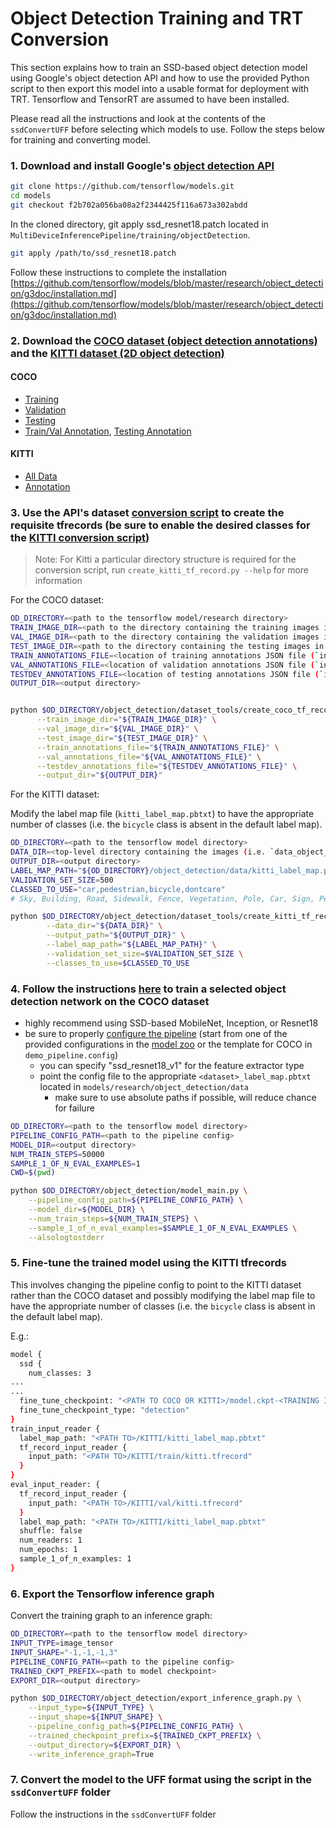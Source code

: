 # Object Detection Training and TRT Conversion

This section explains how to train an SSD-based object detection model using Google's object detection API and how to use the provided Python script to then export this model into a usable format for deployment with TRT. Tensorflow and TensorRT are assumed to have been installed.


Please read all the instructions and look at the contents of the `ssdConvertUFF` before selecting which models to use. Follow the steps below for training and converting model.

### 1. Download and install Google's [object detection API](https://github.com/tensorflow/models/blob/master/research/object_detection/g3doc/installation.md)

```bash
git clone https://github.com/tensorflow/models.git
cd models
git checkout f2b702a056ba08a2f2344425f116a673a302abdd
```

In the cloned directory, git apply ssd_resnet18.patch located in `MultiDeviceInferencePipeline/training/objectDetection`.

```bash
git apply /path/to/ssd_resnet18.patch
```

Follow these instructions to complete the installation [https://github.com/tensorflow/models/blob/master/research/object_detection/g3doc/installation.md](https://github.com/tensorflow/models/blob/master/research/object_detection/g3doc/installation.md)

### 2. Download the [COCO dataset (object detection annotations)](http://cocodataset.org/#download) and the [KITTI dataset (2D object detection)](http://www.cvlibs.net/datasets/kitti/eval_object.php?obj_benchmark=2d)

#### COCO

* [Training](http://images.cocodataset.org/zips/train2017.zip)
* [Validation](http://images.cocodataset.org/zips/val2017.zip)
* [Testing](http://images.cocodataset.org/zips/test2017.zip)
* [Train/Val Annotation](http://images.cocodataset.org/annotations/annotations_trainval2017.zip), [Testing Annotation](http://images.cocodataset.org/annotations/image_info_test2017.zip)

#### KITTI

* [All Data](http://www.cvlibs.net/download.php?file=data_object_image_2.zip)
* [Annotation](http://www.cvlibs.net/download.php?file=data_object_label_2.zip)

### 3. Use the API's dataset [conversion script](https://github.com/tensorflow/models/blob/master/research/object_detection/dataset_tools/create_coco_tf_record.py) to create the requisite tfrecords (be sure to enable the desired classes for the [KITTI conversion script](https://github.com/tensorflow/models/blob/master/research/object_detection/dataset_tools/create_kitti_tf_record.py))

> Note: For Kitti a particular directory structure is required for the conversion script, run `create_kitti_tf_record.py --help` for more information

For the COCO dataset:
```bash
OD_DIRECTORY=<path to the tensorflow model/research directory>
TRAIN_IMAGE_DIR=<path to the directory containing the training images in JPEG format>
VAL_IMAGE_DIR=<path to the directory containing the validation images in JPEG format>
TEST_IMAGE_DIR=<path to the directory containing the testing images in JPEG format>
TRAIN_ANNOTATIONS_FILE=<location of training annotations JSON file (`instances_train2017.json`)>
VAL_ANNOTATIONS_FILE=<location of validation annotations JSON file (`instances_val2017.json`)>
TESTDEV_ANNOTATIONS_FILE=<location of testing annotations JSON file (`image_info_test-dev2017.json`)>
OUTPUT_DIR=<output directory>


python $OD_DIRECTORY/object_detection/dataset_tools/create_coco_tf_record.py --logtostderr \
      --train_image_dir="${TRAIN_IMAGE_DIR}" \
      --val_image_dir="${VAL_IMAGE_DIR}" \
      --test_image_dir="${TEST_IMAGE_DIR}" \
      --train_annotations_file="${TRAIN_ANNOTATIONS_FILE}" \
      --val_annotations_file="${VAL_ANNOTATIONS_FILE}" \
      --testdev_annotations_file="${TESTDEV_ANNOTATIONS_FILE}" \
      --output_dir="${OUTPUT_DIR}"
```

For the KITTI dataset:

Modify the label map file (`kitti_label_map.pbtxt`) to have the appropriate number of classes (i.e. the `bicycle` class is absent in the default label map).
```bash
OD_DIRECTORY=<path to the tensorflow model directory>
DATA_DIR=<top-level directory containing the images (i.e. `data_object_image_2` and `training` should be directly under this directory)>
OUTPUT_DIR=<output directory>
LABEL_MAP_PATH="${OD_DIRECTORY}/object_detection/data/kitti_label_map.pbtxt"
VALIDATION_SET_SIZE=500
CLASSED_TO_USE="car,pedestrian,bicycle,dontcare"
# Sky, Building, Road, Sidewalk, Fence, Vegetation, Pole, Car, Sign, Pedestrian, Cyclist, Void

python $OD_DIRECTORY/object_detection/dataset_tools/create_kitti_tf_record.py \
        --data_dir="${DATA_DIR}" \
        --output_path="${OUTPUT_DIR}" \
        --label_map_path="${LABEL_MAP_PATH}" \
        --validation_set_size=$VALIDATION_SET_SIZE \
        --classes_to_use=$CLASSED_TO_USE
```

### 4. Follow the instructions [here](https://github.com/tensorflow/models/blob/master/research/object_detection/g3doc/running_locally.md) to train a selected object detection network on the COCO dataset

* highly recommend using SSD-based MobileNet, Inception, or Resnet18
* be sure to properly [configure the pipeline](https://github.com/tensorflow/models/blob/master/research/object_detection/g3doc/configuring_jobs.md) (start from one of the provided configurations in the [model zoo](https://github.com/tensorflow/models/blob/master/research/object_detection/g3doc/detection_model_zoo.md) or the template for COCO in `demo_pipeline.config`)
  * you can specify "ssd_resnet18_v1" for the feature extractor type
  * point the config file to the appropriate `<dataset>_label_map.pbtxt` located in `models/research/object_detection/data`
    * make sure to use absolute paths if possible, will reduce chance for failure

```bash
OD_DIRECTORY=<path to the tensorflow model directory>
PIPELINE_CONFIG_PATH=<path to the pipeline config>
MODEL_DIR=<output directory>
NUM_TRAIN_STEPS=50000
SAMPLE_1_OF_N_EVAL_EXAMPLES=1
CWD=$(pwd)

python $OD_DIRECTORY/object_detection/model_main.py \
    --pipeline_config_path=${PIPELINE_CONFIG_PATH} \
    --model_dir=${MODEL_DIR} \
    --num_train_steps=${NUM_TRAIN_STEPS} \
    --sample_1_of_n_eval_examples=$SAMPLE_1_OF_N_EVAL_EXAMPLES \
    --alsologtostderr
```

### 5. Fine-tune the trained model using the KITTI tfrecords

This involves changing the pipeline config to point to the KITTI dataset rather than the COCO dataset and possibly modifying the label map file to have the appropriate number of classes (i.e. the `bicycle` class is absent in the default label map).

E.g.:
```bash
model {
  ssd {
    num_classes: 3
...
...
  fine_tune_checkpoint: "<PATH TO COCO OR KITTI>/model.ckpt-<TRAINING ITERATION>"
  fine_tune_checkpoint_type: "detection"
}
train_input_reader {
  label_map_path: "<PATH TO>/KITTI/kitti_label_map.pbtxt"
  tf_record_input_reader {
    input_path: "<PATH TO>/KITTI/train/kitti.tfrecord"
  }
}
eval_input_reader: {
  tf_record_input_reader {
    input_path: "<PATH TO>/KITTI/val/kitti.tfrecord"
  }
  label_map_path: "<PATH TO>/KITTI/kitti_label_map.pbtxt"
  shuffle: false
  num_readers: 1
  num_epochs: 1
  sample_1_of_n_examples: 1
}
```

### 6. Export the Tensorflow inference graph

Convert the training graph to an inference graph:
```bash
OD_DIRECTORY=<path to the tensorflow model directory>
INPUT_TYPE=image_tensor
INPUT_SHAPE="-1,-1,-1,3"
PIPELINE_CONFIG_PATH=<path to the pipeline config>
TRAINED_CKPT_PREFIX=<path to model checkpoint>
EXPORT_DIR=<output directory>

python $OD_DIRECTORY/object_detection/export_inference_graph.py \
    --input_type=${INPUT_TYPE} \
    --input_shape=${INPUT_SHAPE} \
    --pipeline_config_path=${PIPELINE_CONFIG_PATH} \
    --trained_checkpoint_prefix=${TRAINED_CKPT_PREFIX} \
    --output_directory=${EXPORT_DIR} \
    --write_inference_graph=True
```

### 7. Convert the model to the UFF format using the script in the `ssdConvertUFF` folder

Follow the instructions in the `ssdConvertUFF` folder
